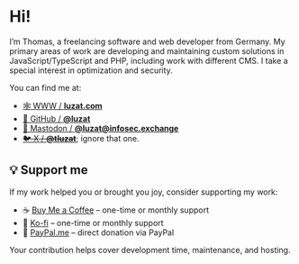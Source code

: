 # Hi!

I’m Thomas, a freelancing software and web developer from Germany. My primary areas of work are developing and maintaining custom solutions in JavaScript/TypeScript and PHP, including work with different CMS. I take a special interest in optimization and security.

You can find me at:

- [🕸️ WWW / **luzat.com**](https://luzat.com/)
- [🐙 GitHub / **@luzat**](https://github.com/luzat)
- <a rel="nofollow me" href="https://infosec.exchange/@luzat">🐘 Mastodon / <b>@luzat<span>@</span>infosec.exchange</b></a>
- <del>[🐦 X / **@tluzat**](https://x.com/tluzat)</del>; ignore that one.

## 💡 Support me

If my work helped you or brought you joy, consider supporting my work:

- ☕ [Buy Me a Coffee](https://buymeacoffee.com/luzat) – one-time or monthly support
- 💛 [Ko-fi](https://ko-fi.com/luzat) – one-time or monthly support
- 💸 [PayPal.me](https://paypal.me/TLuzat) – direct donation via PayPal

Your contribution helps cover development time, maintenance, and hosting.
